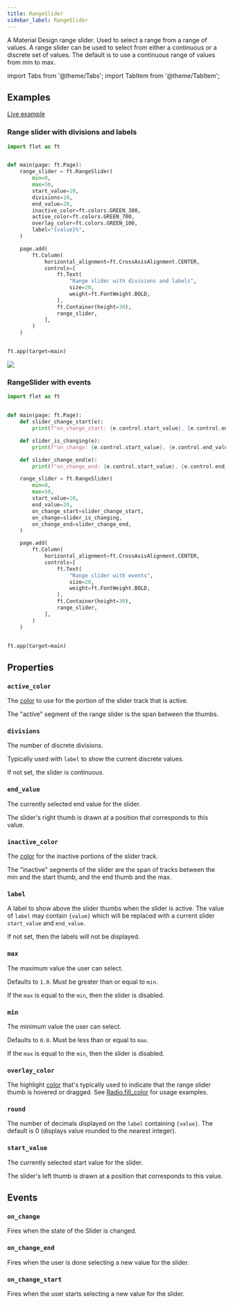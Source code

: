 ```yaml
---
title: RangeSlider
sidebar_label: RangeSlider
---
```


A Material Design range slider. Used to select a range from a range of values.
A range slider can be used to select from either a continuous or a discrete set of values.
The default is to use a continuous range of values from min to max.

import Tabs from '@theme/Tabs';
import TabItem from '@theme/TabItem';

## Examples

[Live example](https://flet-controls-gallery.fly.dev/input/rangeslider)

### Range slider with divisions and labels

<Tabs groupId="language">
  <TabItem value="python" label="Python" default>

```python
import flet as ft


def main(page: ft.Page):
    range_slider = ft.RangeSlider(
        min=0,
        max=50,
        start_value=10,
        divisions=10,
        end_value=20,
        inactive_color=ft.colors.GREEN_300,
        active_color=ft.colors.GREEN_700,
        overlay_color=ft.colors.GREEN_100,
        label="{value}%",
    )

    page.add(
        ft.Column(
            horizontal_alignment=ft.CrossAxisAlignment.CENTER,
            controls=[
                ft.Text(
                    "Range slider with divisions and labels",
                    size=20,
                    weight=ft.FontWeight.BOLD,
                ),
                ft.Container(height=30),
                range_slider,
            ],
        )
    )


ft.app(target=main)
```
  </TabItem>
</Tabs>

<img src="/img/docs/controls/rangeslider/rangeslider.gif" className="screenshot-70"/>

### RangeSlider with events

<Tabs groupId="language">
  <TabItem value="python" label="Python" default>

```python
import flet as ft


def main(page: ft.Page):
    def slider_change_start(e):
        print(f"on_change_start: {e.control.start_value}, {e.control.end_value}")

    def slider_is_changing(e):
        print(f"on_change: {e.control.start_value}, {e.control.end_value}")

    def slider_change_end(e):
        print(f"on_change_end: {e.control.start_value}, {e.control.end_value}")

    range_slider = ft.RangeSlider(
        min=0,
        max=50,
        start_value=10,
        end_value=20,
        on_change_start=slider_change_start,
        on_change=slider_is_changing,
        on_change_end=slider_change_end,
    )

    page.add(
        ft.Column(
            horizontal_alignment=ft.CrossAxisAlignment.CENTER,
            controls=[
                ft.Text(
                    "Range slider with events",
                    size=20,
                    weight=ft.FontWeight.BOLD,
                ),
                ft.Container(height=30),
                range_slider,
            ],
        )
    )


ft.app(target=main)
```
  </TabItem>
</Tabs>

## Properties

### `active_color`

The [color](/docs/reference/colors) to use for the portion of the slider track that is active.

The "active" segment of the range slider is the span between the thumbs.

### `divisions`

The number of discrete divisions.

Typically used with `label` to show the current discrete values.

If not set, the slider is continuous.

### `end_value`

The currently selected end value for the slider.

The slider's right thumb is drawn at a position that corresponds to this value.

### `inactive_color`

The [color](/docs/reference/colors) for the inactive portions of the slider track.

The "inactive" segments of the slider are the span of tracks between the min and the start thumb, and the end thumb and the max.

### `label`

A label to show above the slider thumbs when the slider is active. The value of `label` may contain `{value}` which will be replaced with a current slider `start_value` and `end_value`.

If not set, then the labels will not be displayed.

### `max`

The maximum value the user can select.

Defaults to `1.0`. Must be greater than or equal to `min`.

If the `max` is equal to the `min`, then the slider is disabled.

### `min`

The minimum value the user can select.

Defaults to `0.0`. Must be less than or equal to `max`.

If the `max` is equal to the `min`, then the slider is disabled.

### `overlay_color`

The highlight [color](/docs/reference/colors) that's typically used to indicate that the range slider thumb is hovered or dragged. See [Radio.fill_color](radio#fill_color) for usage examples.

### `round`

The number of decimals displayed on the `label` containing `{value}`. The default is 0 (displays value rounded to the nearest integer).

### `start_value`

The currently selected start value for the slider.

The slider's left thumb is drawn at a position that corresponds to this value.

## Events

### `on_change`

Fires when the state of the Slider is changed.

### `on_change_end`

Fires when the user is done selecting a new value for the slider.

### `on_change_start`

Fires when the user starts selecting a new value for the slider.